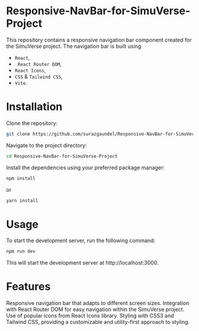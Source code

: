 # Responsive-NavBar-for-SimuVerse-Project
This repository contains a responsive navigation bar component created for the SimuVerse project.
The navigation bar is built using 
 - `React`,
 - ` React Router DOM`,
 -  `React Icons`,
 -   `CSS` & `Tailwind CSS`,
 -    `Vite`.

# Installation
Clone the repository:
```bash
git clone https://github.com/surazgaundel/Responsive-NavBar-for-SimuVerse-Project.git
```
Navigate to the project directory:
```bash
cd Responsive-NavBar-for-SimuVerse-Project
```
Install the dependencies using your preferred package manager:
```bash
npm install
```
or
```bash
yarn install
```

# Usage
To start the development server, run the following command:
```bash
npm run dev
````

This will start the development server at http://localhost:3000.

# Features

Responsive navigation bar that adapts to different screen sizes.
Integration with React Router DOM for easy navigation within the SimuVerse project.
Use of popular icons from React Icons library.
Styling with CSS3 and Tailwind CSS, providing a customizable and utility-first approach to styling.
